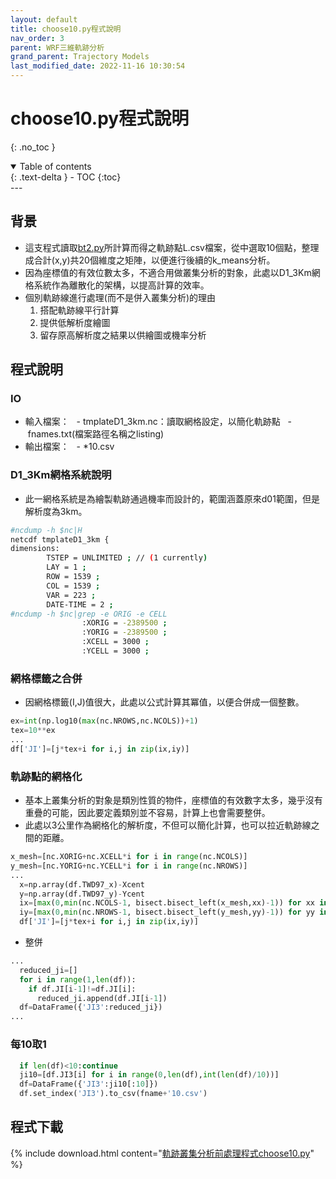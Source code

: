 ```yaml
---
layout: default
title: choose10.py程式說明
nav_order: 3
parent: WRF三維軌跡分析
grand_parent: Trajectory Models
last_modified_date: 2022-11-16 10:30:54
---
```


# choose10.py程式說明

{: .no_toc }

<details open markdown="block">
  <summary>
    Table of contents
  </summary>
  {: .text-delta }
- TOC
{:toc}
</details>
---

## 背景

- 這支程式讀取[bt2.py](#bt2_DVP_py)所計算而得之軌跡點L.csv檔案，從中選取10個點，整理成合計(x,y)共20個維度之矩陣，以便進行後續的k_means分析。
- 因為座標值的有效位數太多，不適合用做叢集分析的對象，此處以D1_3Km網格系統作為離散化的架構，以提高計算的效率。
- 個別軌跡線進行處理(而不是併入叢集分析)的理由
  1. 搭配軌跡線平行計算
  2. 提供低解析度繪圖  
  3. 留存原高解析度之結果以供繪圖或機率分析

## 程式說明

### IO

- 輸入檔案：
  - tmplateD1_3km.nc：讀取網格設定，以簡化軌跡點
  - fnames.txt(檔案路徑名稱之listing)
- 輸出檔案：
  - *10.csv

### D1_3Km網格系統說明

- 此一網格系統是為繪製軌跡通過機率而設計的，範圍涵蓋原來d01範圍，但是解析度為3km。

```bash
#ncdump -h $nc|H
netcdf tmplateD1_3km {
dimensions:
        TSTEP = UNLIMITED ; // (1 currently)
        LAY = 1 ;
        ROW = 1539 ;
        COL = 1539 ;
        VAR = 223 ;
        DATE-TIME = 2 ;
#ncdump -h $nc|grep -e ORIG -e CELL
                :XORIG = -2389500 ;
                :YORIG = -2389500 ;
                :XCELL = 3000 ;
                :YCELL = 3000 ;
```

### 網格標籤之合併

- 因網格標籤(I,J)值很大，此處以公式計算其冪值，以便合併成一個整數。

```python
ex=int(np.log10(max(nc.NROWS,nc.NCOLS))+1)
tex=10**ex
...
df['JI']=[j*tex+i for i,j in zip(ix,iy)]
```

### 軌跡點的網格化

- 基本上叢集分析的對象是類別性質的物件，座標值的有效數字太多，幾乎沒有重疊的可能，因此要定義類別並不容易，計算上也會需要整併。
- 此處以3公里作為網格化的解析度，不但可以簡化計算，也可以拉近軌跡線之間的距離。

```python
x_mesh=[nc.XORIG+nc.XCELL*i for i in range(nc.NCOLS)]
y_mesh=[nc.YORIG+nc.YCELL*i for i in range(nc.NROWS)]
...
  x=np.array(df.TWD97_x)-Xcent
  y=np.array(df.TWD97_y)-Ycent
  ix=[max(0,min(nc.NCOLS-1, bisect.bisect_left(x_mesh,xx)-1)) for xx in x]
  iy=[max(0,min(nc.NROWS-1, bisect.bisect_left(y_mesh,yy)-1)) for yy in y]
  df['JI']=[j*tex+i for i,j in zip(ix,iy)]  
```

- 整併

```python
...
  reduced_ji=[]
  for i in range(1,len(df)):
    if df.JI[i-1]!=df.JI[i]:
      reduced_ji.append(df.JI[i-1])
  df=DataFrame({'JI3':reduced_ji})
...
```

### 每10取1

```python
  if len(df)<10:continue
  ji10=[df.JI3[i] for i in range(0,len(df),int(len(df)/10))]
  df=DataFrame({'JI3':ji10[:10]})
  df.set_index('JI3').to_csv(fname+'10.csv')
```

## 程式下載

{% include download.html content="[軌跡叢集分析前處理程式choose10.py](https://github.com/sinotec2/Focus-on-Air-Quality/blob/main/TrajModels/btraj_WRFnests/choose10.py)" %}